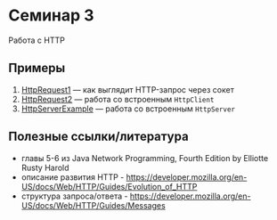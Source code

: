 # Семинар 3

Работа с HTTP

## Примеры

1. [HttpRequest1](./src/main/java/HttpRequest1.java) — как выглядит HTTP-запрос через сокет
2. [HttpRequest2](./src/main/java/HttpRequest2.java) — работа со встроенным `HttpClient`
3. [HttpServerExample](./src/main/java/HttpServerExample.java) — работа со встроенным `HttpServer`

## Полезные ссылки/литература

* главы 5-6 из Java Network Programming, Fourth Edition by Elliotte Rusty Harold
* описание развития HTTP - https://developer.mozilla.org/en-US/docs/Web/HTTP/Guides/Evolution_of_HTTP
* структура запроса/ответа - https://developer.mozilla.org/en-US/docs/Web/HTTP/Guides/Messages
